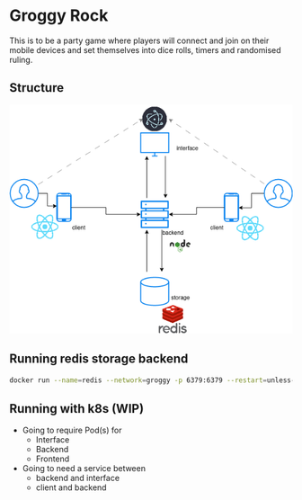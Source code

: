 # Groggy Rock
This is to be a party game where players will connect and join on their mobile devices and set themselves into dice rolls, timers and randomised ruling.
## Structure
![structure](grog_party.drawio.png)

## Running redis storage backend

```sh
docker run --name=redis --network=groggy -p 6379:6379 --restart=unless-stopped
```


## Running with k8s (WIP)
* Going to require Pod(s) for
    * Interface
    * Backend
    * Frontend
* Going to need a service between
    * backend and interface
    * client and backend